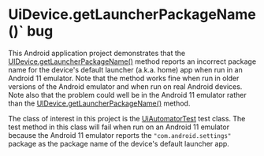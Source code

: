 # UiDevice.getLauncherPackageName()` bug

This Android application project demonstrates that the [UIDevice.getLauncherPackageName()](https://developer.android.com/reference/androidx/test/uiautomator/UiDevice#getlauncherpackagename) method reports an incorrect package name for the device's default launcher (a.k.a. home) app when run in an Android 11 emulator. Note that the method works fine when run in older versions of the Android emulator and when run on real Android devices. Note also that the problem could well be in the Android 11 emulator rather than the [UIDevice.getLauncherPackageName()](https://developer.android.com/reference/androidx/test/uiautomator/UiDevice#getlauncherpackagename) method.

The class of interest in this project is the [UiAutomatorTest](src/androidTest/java/com/tazkiyatech/uiautomator/app1/UiAutomatorTest.kt) test class. The test method in this class will fail when run on an Android 11 emulator because the Android 11 emulator reports the `"com.android.settings"` package as the package name of the device's default launcher app.
